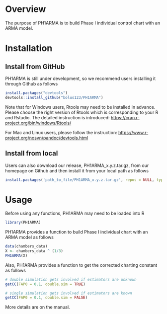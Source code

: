 # Overview
The purpose of PH1ARMA is to build Phase I individual control chart with an ARMA model.  

# Installation

## Install from GitHub

PH1ARMA is still under development, so we recommend users installing it through Github as follows

``` r
install.packages("devtools")
devtools::install_github("bolus123/PH1ARMA")
```

Note that for Windows users,  Rtools may need to be installed in advance.  Please choose the right version of Rtools which is corresponding to your R and Rstudio.  The detailed instruction is introduced: https://cran.r-project.org/bin/windows/Rtools/

For Mac and Linux users, please follow the instruction: https://www.r-project.org/nosvn/pandoc/devtools.html

## Install from local

Users can also download our release, PH1ARMA_x.y.z.tar.gz, from our homepage on Github and then install it from your local path as follows
``` r
install.packages('path_to_file/PH1ARMA_x.y.z.tar.gz', repos = NULL, type="source")
```


# Usage

Before using any functions, PH1ARMA may need to be loaded into R

``` r
library(PH1ARMA)
```

PH1ARMA provides a function to build Phase I individual chart with an ARMA model as follows

``` r
data(chambers_data)
X <- chambers_data ^ (1/3)
PH1ARMA(X)
```

Also, PH1ARMA provides a function to get the corrected charting constant as follows

``` r
# double simulation gets involved if estimators are unknown
getCC(FAP0 = 0.1, double.sim = TRUE)

# single simulation gets involved if estimators are known
getCC(FAP0 = 0.1, double.sim = FALSE)
```

More details are on the manual.
